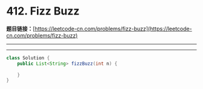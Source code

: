 # 412. Fizz Buzz

**题目链接：**[https://leetcode-cn.com/problems/fizz-buzz](https://leetcode-cn.com/problems/fizz-buzz)

---

<Cards card="leetcode_412_fizz-buzz"></Cards>

---

```java
class Solution {
    public List<String> fizzBuzz(int n) {
        
    }
}
```